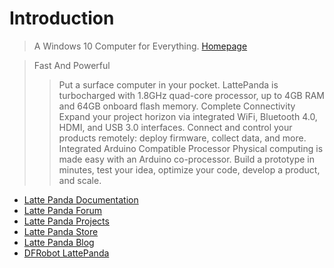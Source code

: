 # Introduction

> A Windows 10 Computer for Everything. [Homepage](http://www.lattepanda.com/)

> Fast And Powerful
> > Put a surface computer in your pocket. LattePanda is turbocharged with 1.8GHz quad-core processor, up to 4GB RAM and 64GB onboard flash memory.
> Complete Connectivity
> > Expand your project horizon via integrated WiFi, Bluetooth 4.0, HDMI, and USB 3.0 interfaces. Connect and control your products remotely: deploy firmware, collect data, and more.
> Integrated Arduino Compatible Processor
> > Physical computing is made easy with an Arduino co-processor. Build a prototype in minutes, test your idea, optimize your code, develop a product, and scale.

- [Latte Panda Documentation](http://www.lattepanda.com/docs/)
- [Latte Panda Forum](http://www.lattepanda.com/forum/)
- [Latte Panda Projects](http://www.lattepanda.com/maintenance/)
- [Latte Panda Store](http://www.dfrobot.com/index.php?route=product/search&description=true&search=lattepanda)
- [Latte Panda Blog](http://www.lattepanda.com/maintenance/)
- [DFRobot LattePanda](http://www.dfrobot.com/index.php?route=product/product&product_id=1404)



